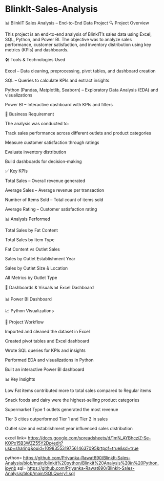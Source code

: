 # BlinkIt-Sales-Analysis
📊 BlinkIT Sales Analysis – End-to-End Data Project
🔍 Project Overview

This project is an end-to-end analysis of BlinkIT’s sales data using Excel, SQL, Python, and Power BI.
The objective was to analyze sales performance, customer satisfaction, and inventory distribution using key metrics (KPIs) and dashboards.

🛠 Tools & Technologies Used

Excel – Data cleaning, preprocessing, pivot tables, and dashboard creation

SQL – Queries to calculate KPIs and extract insights

Python (Pandas, Matplotlib, Seaborn) – Exploratory Data Analysis (EDA) and visualizations

Power BI – Interactive dashboard with KPIs and filters

📂 Business Requirement

The analysis was conducted to:

Track sales performance across different outlets and product categories

Measure customer satisfaction through ratings

Evaluate inventory distribution

Build dashboards for decision-making

✅ Key KPIs

Total Sales – Overall revenue generated

Average Sales – Average revenue per transaction

Number of Items Sold – Total count of items sold

Average Rating – Customer satisfaction rating

📊 Analysis Performed

Total Sales by Fat Content

Total Sales by Item Type

Fat Content vs Outlet Sales

Sales by Outlet Establishment Year

Sales by Outlet Size & Location

All Metrics by Outlet Type

📸 Dashboards & Visuals
📊 Excel Dashboard

📊 Power BI Dashboard

📈 Python Visualizations

📁 Project Workflow

Imported and cleaned the dataset in Excel

Created pivot tables and Excel dashboard

Wrote SQL queries for KPIs and insights

Performed EDA and visualizations in Python

Built an interactive Power BI dashboard

📊 Key Insights

Low Fat items contributed more to total sales compared to Regular items

Snack foods and dairy were the highest-selling product categories

Supermarket Type 1 outlets generated the most revenue

Tier 3 cities outperformed Tier 1 and Tier 2 in sales

Outlet size and establishment year influenced sales distribution


excel link=  https://docs.google.com/spreadsheets/d/1mN_AYBhcziZ-Se-KOPx15B3WZZ55Y2Dp/edit?usp=sharing&ouid=109835531975614637095&rtpof=true&sd=true

python= https://github.com/Priyanka-Rawat890/BlinkIt-Sales-Analysis/blob/main/blinkit%20python/Blinkit%20Analysis%20in%20Python.ipynb
sql= https://github.com/Priyanka-Rawat890/BlinkIt-Sales-Analysis/blob/main/SQLQuery1.sql


